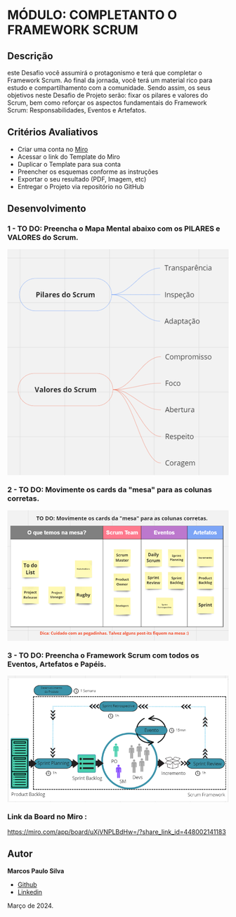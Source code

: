 #   MÓDULO: COMPLETANTO O FRAMEWORK SCRUM

## Descrição

este Desafio você assumirá o protagonismo e terá que completar o Framework Scrum. Ao final da jornada, você terá um material rico para estudo e compartilhamento com a comunidade. Sendo assim, os seus objetivos neste Desafio de Projeto serão: fixar os pilares e valores do Scrum, bem como reforçar os aspectos fundamentais do Framework Scrum: Responsabilidades, Eventos e Artefatos. 

## Critérios Avaliativos

- Criar uma conta no [Miro](https://miro.com/pt/)
- Acessar o link do Template do Miro
- Duplicar o Template para sua conta
- Preencher os esquemas conforme as instruções
- Exportar o seu resultado (PDF, Imagem, etc)
- Entregar o Projeto via repositório no GitHub

## Desenvolvimento

### 1 - TO DO: Preencha o Mapa Mental abaixo com os PILARES e VALORES do Scrum.

<img align="center" src="https://github.com/silvamarcospaulo/Bootcamp-DIO-Formacao-Scrum-Master-Certification/blob/main/Completando%20o%20Framework%20Scrum/Imagens/Mapa%20mental.png" width=""/> 

### 2 - TO DO: Movimente os cards da "mesa" para as colunas corretas.

<img align="center" src="https://github.com/silvamarcospaulo/Bootcamp-DIO-Formacao-Scrum-Master-Certification/blob/main/Completando%20o%20Framework%20Scrum/Imagens/Mesa.png" width=""/> 

### 3 - TO DO: Preencha o Framework Scrum com todos os Eventos, Artefatos e Papéis.

<img align="center" src="https://github.com/silvamarcospaulo/Bootcamp-DIO-Formacao-Scrum-Master-Certification/blob/main/Completando%20o%20Framework%20Scrum/Imagens/Projeto.png" width=""/> 

### Link da Board no Miro :
https://miro.com/app/board/uXjVNPLBdHw=/?share_link_id=448002141183

## Autor

**Marcos Paulo Silva**
- [Github](https://www.github.com/silvamarcospaulo)
- [Linkedin](https://www.github.com/silvamarcospaulo)

Março de 2024.
